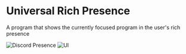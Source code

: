 # Universal Rich Presence

A program that shows the currently focused program in the user's rich presence

![Discord Presence](https://cdn.discordapp.com/attachments/724137614793506877/741904530362597396/Discord_gHxjCgbaIU.png)
![UI](https://cdn.discordapp.com/attachments/742461224729444445/742586132994195588/UniversalRichPresence_0VsJs3q9iG.png)

